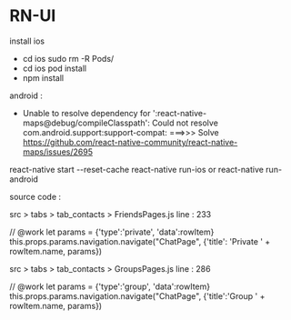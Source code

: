 # RN-UI

install 
ios
 - cd ios sudo rm -R Pods/ 
 - cd ios pod install
 - npm install 
 
android :
 - Unable to resolve dependency for ':react-native-maps@debug/compileClasspath': Could not resolve com.android.support:support-compat:   ===>>> Solve https://github.com/react-native-community/react-native-maps/issues/2695
 
 
  react-native start --reset-cache
  react-native run-ios or react-native run-android
  
  
  
source code : 

   src > tabs > tab_contacts > FriendsPages.js
   line : 233
   
   // @work
   let params = {'type':'private', 'data':rowItem}
   this.props.params.navigation.navigate("ChatPage", {'title': 'Private ' + rowItem.name, params})
                      
   
   src > tabs > tab_contacts > GroupsPages.js
   line : 286
   
   // @work
   let params = {'type':'group', 'data':rowItem}
   this.props.params.navigation.navigate("ChatPage", {'title':'Group ' + rowItem.name, params})
                        
   
   
